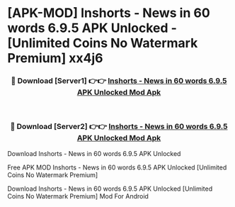 # [APK-MOD] Inshorts - News in 60 words 6.9.5 APK Unlocked - [Unlimited Coins No Watermark Premium] xx4j6



<div align="center">
<h3>🔴 Download [Server1] 👉👉 <a href="https://momento.my/?title=Inshorts_-_News_in_60_words_6.9.5_APK_Unlocked">Inshorts - News in 60 words 6.9.5 APK Unlocked Mod Apk</a></h3><br>

<h3>🔴 Download [Server2] 👉👉 <a href="https://momento.my/?title=Inshorts_-_News_in_60_words_6.9.5_APK_Unlocked">Inshorts - News in 60 words 6.9.5 APK Unlocked Mod Apk</a></h3>
</div>



Download Inshorts - News in 60 words 6.9.5 APK Unlocked 

Free APK MOD Inshorts - News in 60 words 6.9.5 APK Unlocked [Unlimited Coins No Watermark Premium]

Download Inshorts - News in 60 words 6.9.5 APK Unlocked [Unlimited Coins No Watermark Premium] Mod For Android
